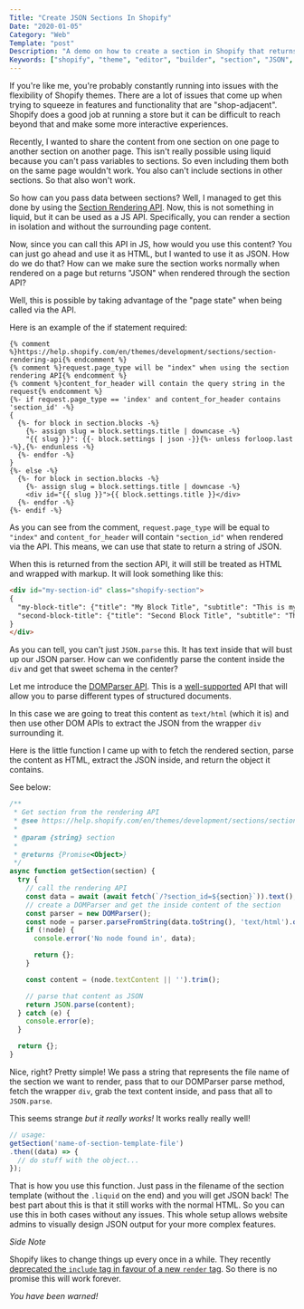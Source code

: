 ```yaml
---
Title: "Create JSON Sections In Shopify"
Date: "2020-01-05"
Category: "Web"
Template: "post"
Description: "A demo on how to create a section in Shopify that returns JSON and HTML"
Keywords: ["shopify", "theme", "editor", "builder", "section", "JSON", "render", "liquid"]
---
```


If you're like me, you're probably constantly running into issues with the flexibility of Shopify themes. There are a lot of issues that come up when trying to squeeze in features and functionality that are "shop-adjacent". Shopify does a good job at running a store but it can be difficult to reach beyond that and make some more interactive experiences.

Recently, I wanted to share the content from one section on one page to another section on another page. This isn't really possible using liquid because you can't pass variables to sections. So even including them both on the same page wouldn't work. You also can't include sections in other sections. So that also won't work.

So how can you pass data between sections? Well, I managed to get this done by using the [Section Rendering API](https://help.shopify.com/en/themes/development/sections/section-rendering-api). Now, this is not something in liquid, but it can be used as a JS API. Specifically, you can render a section in isolation and without the surrounding page content.

Now, since you can call this API in JS, how would you use this content? You can just go ahead and use it as HTML, but I wanted to use it as JSON. How do we do that? How can we make sure the section works normally when rendered on a page but returns "JSON" when rendered through the section API?

Well, this is possible by taking advantage of the "page state" when being called via the API.

Here is an example of the if statement required:

```liquid
{% comment %}https://help.shopify.com/en/themes/development/sections/section-rendering-api{% endcomment %}
{% comment %}request.page_type will be "index" when using the section rendering API{% endcomment %}
{% comment %}content_for_header will contain the query string in the request{% endcomment %}
{%- if request.page_type == 'index' and content_for_header contains 'section_id' -%}
{
  {%- for block in section.blocks -%}
    {%- assign slug = block.settings.title | downcase -%}
    "{{ slug }}": {{- block.settings | json -}}{%- unless forloop.last -%},{%- endunless -%}
  {%- endfor -%}
}
{%- else -%}
  {%- for block in section.blocks -%}
    {%- assign slug = block.settings.title | downcase -%}
    <div id="{{ slug }}">{{ block.settings.title }}</div>
  {%- endfor -%}
{%- endif -%}
```

As you can see from the comment, `request.page_type` will be equal to `"index"` and `content_for_header` will contain `"section_id"` when rendered via the API. This means, we can use that state to return a string of JSON.

When this is returned from the section API, it will still be treated as HTML and wrapped with markup. It will look something like this:

```html
<div id="my-section-id" class="shopify-section">
{
  "my-block-title": {"title": "My Block Title", "subtitle": "This is my subtitle"},
  "second-block-title": {"title": "Second Block Title", "subtitle": "This is my second subtitle"}
}
</div>
```

As you can tell, you can't just `JSON.parse` this. It has text inside that will bust up our JSON parser. How can we confidently parse the content inside the `div` and get that sweet schema in the center?

Let me introduce the [DOMParser API](https://developer.mozilla.org/en-US/docs/Web/API/DOMParser). This is a [well-supported](https://caniuse.com/#feat=xml-serializer) API that will allow you to parse different types of structured documents.

In this case we are going to treat this content as `text/html` (which it is) and then use other DOM APIs to extract the JSON from the wrapper `div` surrounding it.

Here is the little function I came up with to fetch the rendered section, parse the content as HTML, extract the JSON inside, and return the object it contains.

See below:

```js
/**
 * Get section from the rendering API
 * @see https://help.shopify.com/en/themes/development/sections/section-rendering-api
 *
 * @param {string} section
 *
 * @returns {Promise<Object>}
 */
async function getSection(section) {
  try {
    // call the rendering API
    const data = await (await fetch(`/?section_id=${section}`)).text();
    // create a DOMParser and get the inside content of the section
    const parser = new DOMParser();
    const node = parser.parseFromString(data.toString(), 'text/html').querySelector('.shopify-section');
    if (!node) {
      console.error('No node found in', data);

      return {};
    }

    const content = (node.textContent || '').trim();

    // parse that content as JSON
    return JSON.parse(content);
  } catch (e) {
    console.error(e);
  }

  return {};
}
```

Nice, right? Pretty simple! We pass a string that represents the file name of the section we want to render, pass that to our DOMParser parse method, fetch the wrapper `div`, grab the text content inside, and pass that all to `JSON.parse`.

This seems strange _but it really works!_ It works really really well!

```js
// usage:
getSection('name-of-section-template-file')
.then((data) => {
  // do stuff with the object...
});
```

That is how you use this function. Just pass in the filename of the section template (without the `.liquid` on the end) and you will get JSON back! The best part about this is that it still works with the normal HTML. So you can use this in both cases without any issues. This whole setup allows website admins to visually design JSON output for your more complex features.

*Side Note*

Shopify likes to change things up every once in a while. They recently [deprecated the `include` tag in favour of a new `render` tag](https://developers.shopify.com/changelog/deprecating-the-include-liquid-tag-and-introducing-the-render-tag). So there is no promise this will work forever.

_You have been warned!_
